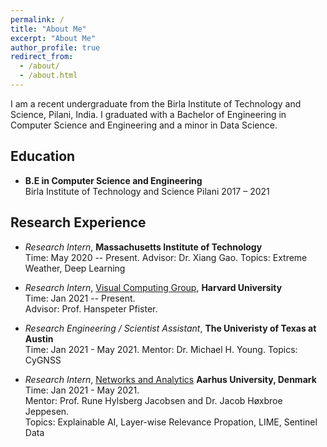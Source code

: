 ```yaml
---
permalink: /
title: "About Me"
excerpt: "About Me"
author_profile: true
redirect_from: 
  - /about/
  - /about.html
---
```


I am a recent undergraduate from the Birla Institute of Technology and Science, Pilani, India. I graduated with a Bachelor of Engineering in Computer Science and Engineering and a minor in Data Science.


## Education
* **B.E in Computer Science and Engineering**  
Birla Institute of Technology and Science Pilani 2017 – 2021


## Research Experience
* *Research Intern*, **Massachusetts Institute of Technology**  
Time: May 2020 -- Present. 
Advisor: Dr. Xiang Gao. 
Topics: Extreme Weather, Deep Learning

* *Research Intern*, [Visual Computing Group](https://vcg.seas.harvard.edu), **Harvard University**  
Time: Jan 2021 -- Present.  
Advisor: Prof. Hanspeter Pfister.
<!-- Advisor: Prof. Hanspeter Pfister. 
Topics: Semantic & Instance Segmentation, Self Supervised Learning, Connectomics. -->

* *Research Engineering / Scientist Assistant*, **The Univeristy of Texas at Austin**  
Time: Jan 2021 - May 2021. 
Mentor: Dr. Michael H. Young. 
Topics: CyGNSS

* *Research Intern*, [Networks and Analytics](https://ece.au.dk/en/research/key-areas-in-research-and-development/communication-control-and-automation/networks-and-analytics/people/) **Aarhus University, Denmark**  
Time: Jan 2021 - May 2021.  
Mentor: Prof. Rune Hylsberg Jacobsen and Dr. Jacob Høxbroe Jeppesen.  
Topics: Explainable AI, Layer-wise Relevance Propation, LIME, Sentinel Data
